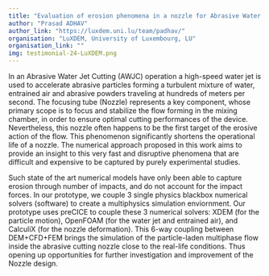 ```yaml
---
title: "Evaluation of erosion phenomena in a nozzle for Abrasive Water Jet Cutting"
author: "Prasad ADHAV"
author_link: "https://luxdem.uni.lu/team/padhav/"
organisation: "LuXDEM, University of Luxembourg, LU"
organisation_link: ""
img: testimonial-24-LuXDEM.png
---
```

In an Abrasive Water Jet Cutting (AWJC) operation a high-speed water jet is used to accelerate abrasive particles forming a turbulent mixture of water, entrained air and abrasive powders traveling at hundreds of meters per second. The focusing tube (Nozzle) represents a key component, whose primary scope is to focus and stabilize the flow forming in the mixing chamber, in order to ensure optimal cutting performances of the device. Nevertheless, this nozzle often happens to be the first target of the erosive action of the flow. This phenomenon significantly shortens the operational life of a nozzle. The numerical approach proposed in this work aims to provide an insight to this very fast and disruptive phenomena that are difficult and expensive to be captured by purely experimental studies.

Such state of the art numerical models have only been able to capture erosion through number of impacts, and do not account for the impact forces. In our prototype, we couple 3 single physics blackbox numerical solvers (software) to create a multiphysics simulation enviornment. Our prototype uses preCICE to couple these 3 numerical solvers: XDEM (for the particle motion), OpenFOAM (for the water jet and entrained air), and CalculiX (for the nozzle deformation). This 6-way coupling between DEM+CFD+FEM brings the simulation of the particle-laden multiphase flow inside the abrasive cutting nozzle close to the real-life conditions. Thus opening up opportunities for further investigation and improvement of the Nozzle design. 
